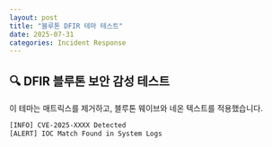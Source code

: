 ```yaml
---
layout: post
title: "블루톤 DFIR 테마 테스트"
date: 2025-07-31
categories: Incident Response
---
```


## 🔍 DFIR 블루톤 보안 감성 테스트
이 테마는 매트릭스를 제거하고, 블루톤 웨이브와 네온 텍스트를 적용했습니다.

```bash
[INFO] CVE-2025-XXXX Detected
[ALERT] IOC Match Found in System Logs
```
